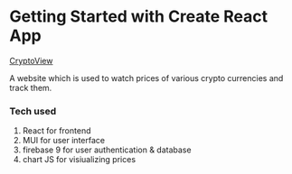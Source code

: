 # Getting Started with Create React App

[CryptoView](https://cryptoviiew.netlify.app/)

A website which is used to watch prices of various crypto currencies and track them.

### Tech used
1. React for frontend
2. MUI for user interface
3. firebase 9 for user authentication & database
4. chart JS for visiualizing prices



